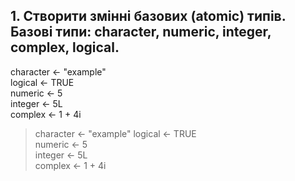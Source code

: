 ## 1.	Створити змінні базових (atomic) типів. Базові типи: character, numeric, integer, complex, logical. ##
character <- "example" <br>
logical <- TRUE <br>
numeric <- 5 <br>
integer <- 5L <br>
complex <- 1 + 4i <br>
> character <- "example"
> logical <- TRUE <br>
> numeric <- 5 <br>
> integer <- 5L <br>
> complex <- 1 + 4i <br>
